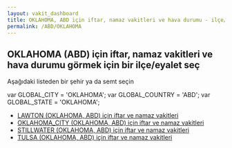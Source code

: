```yaml
---
layout: vakit_dashboard
title: OKLAHOMA, ABD için iftar, namaz vakitleri ve hava durumu - ilçe/eyalet seç
permalink: /ABD/OKLAHOMA
---
```


## OKLAHOMA (ABD) için iftar, namaz vakitleri ve hava durumu  görmek için bir ilçe/eyalet seç

Aşağıdaki listeden bir şehir ya da semt seçin



  var GLOBAL_CITY = 'OKLAHOMA';
  var GLOBAL_COUNTRY = 'ABD';
  var GLOBAL_STATE = 'OKLAHOMA';
* [LAWTON (OKLAHOMA, ABD) için iftar ve namaz vakitleri](/ABD/OKLAHOMA/LAWTON)
* [OKLAHOMA_CITY (OKLAHOMA, ABD) için iftar ve namaz vakitleri](/ABD/OKLAHOMA/OKLAHOMA_CITY)
* [STILLWATER (OKLAHOMA, ABD) için iftar ve namaz vakitleri](/ABD/OKLAHOMA/STILLWATER)
* [TULSA (OKLAHOMA, ABD) için iftar ve namaz vakitleri](/ABD/OKLAHOMA/TULSA)
</script>
<script type="text/javascript">